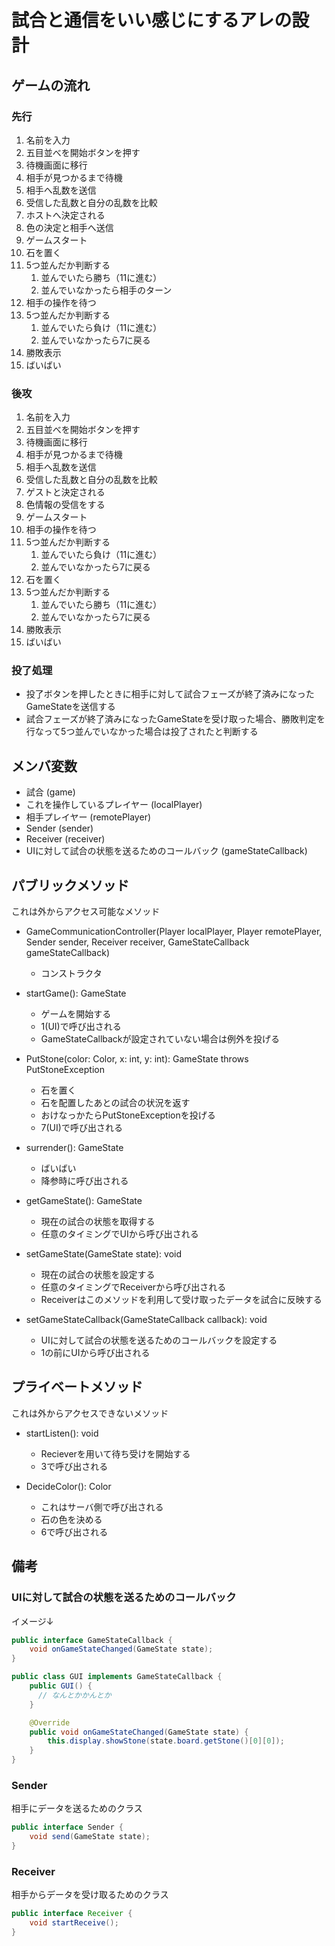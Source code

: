 # 試合と通信をいい感じにするアレの設計

## ゲームの流れ

### 先行

1. 名前を入力
2. 五目並べを開始ボタンを押す
3. 待機画面に移行
4. 相手が見つかるまで待機
5. 相手へ乱数を送信
6. 受信した乱数と自分の乱数を比較
7. ホストへ決定される
8. 色の決定と相手へ送信
9. ゲームスタート
10. 石を置く
11. 5つ並んだか判断する
    1. 並んでいたら勝ち（11に進む）
    2. 並んでいなかったら相手のターン
12. 相手の操作を待つ
13. 5つ並んだか判断する
    1. 並んでいたら負け（11に進む）
    2. 並んでいなかったら7に戻る
14. 勝敗表示
15. ばいばい

### 後攻

1. 名前を入力
2. 五目並べを開始ボタンを押す
3. 待機画面に移行
4. 相手が見つかるまで待機
5. 相手へ乱数を送信
6. 受信した乱数と自分の乱数を比較
7. ゲストと決定される
8. 色情報の受信をする
9. ゲームスタート
10. 相手の操作を待つ
11. 5つ並んだか判断する
    1. 並んでいたら負け（11に進む）
    2. 並んでいなかったら7に戻る
12. 石を置く
13. 5つ並んだか判断する
    1. 並んでいたら勝ち（11に進む）
    2. 並んでいなかったら7に戻る
14. 勝敗表示
15. ばいばい

### 投了処理

- 投了ボタンを押したときに相手に対して試合フェーズが終了済みになったGameStateを送信する
- 試合フェーズが終了済みになったGameStateを受け取った場合、勝敗判定を行なって5つ並んでいなかった場合は投了されたと判断する

## メンバ変数

- 試合 (game)
- これを操作しているプレイヤー (localPlayer)
- 相手プレイヤー (remotePlayer)
- Sender (sender)
- Receiver (receiver)
- UIに対して試合の状態を送るためのコールバック (gameStateCallback)

## パブリックメソッド

これは外からアクセス可能なメソッド

- GameCommunicationController(Player localPlayer, Player remotePlayer, Sender sender, Receiver receiver, GameStateCallback gameStateCallback)
  - コンストラクタ

- startGame(): GameState
  - ゲームを開始する
  - 1(UI)で呼び出される
  - GameStateCallbackが設定されていない場合は例外を投げる

- PutStone(color: Color, x: int, y: int): GameState throws PutStoneException
  - 石を置く
  - 石を配置したあとの試合の状況を返す
  - おけなっかたらPutStoneExceptionを投げる
  - 7(UI)で呼び出される

- surrender(): GameState
  - ばいばい
  - 降参時に呼び出される
  
- getGameState(): GameState
  - 現在の試合の状態を取得する
  - 任意のタイミングでUIから呼び出される

- setGameState(GameState state): void
  - 現在の試合の状態を設定する
  - 任意のタイミングでReceiverから呼び出される
  - Receiverはこのメソッドを利用して受け取ったデータを試合に反映する

- setGameStateCallback(GameStateCallback callback): void
  - UIに対して試合の状態を送るためのコールバックを設定する
  - 1の前にUIから呼び出される
  
## プライベートメソッド

これは外からアクセスできないメソッド

- startListen(): void
  - Recieverを用いて待ち受けを開始する
  - 3で呼び出される

- DecideColor(): Color
  - これはサーバ側で呼び出される
  - 石の色を決める
  - 6で呼び出される

## 備考

### UIに対して試合の状態を送るためのコールバック

イメージ↓

```java
public interface GameStateCallback {
    void onGameStateChanged(GameState state);
}

public class GUI implements GameStateCallback {
    public GUI() {
      // なんとかかんとか
    }

    @Override
    public void onGameStateChanged(GameState state) {
        this.display.showStone(state.board.getStone()[0][0]);
    }
}
```

### Sender

相手にデータを送るためのクラス

```java
public interface Sender {
    void send(GameState state);
}
```

### Receiver

相手からデータを受け取るためのクラス

```java
public interface Receiver {
    void startReceive();
}
```
